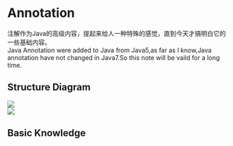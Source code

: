 # Annotation        
注解作为Java的高级内容，提起来给人一种特殊的感觉，直到今天才搞明白它的一些基础内容。         
Java Annotation were added to Java from Java5,as far as I know,Java annotation have not changed in Java7.So this note will be vaild for a long time.             

## Structure Diagram           

![](../../image/annotationstructure.png)           
![](../../image/linklist1.png)


## Basic Knowledge            
